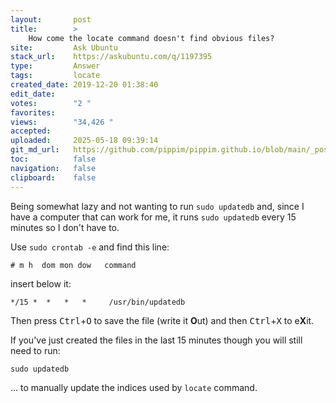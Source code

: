 ```yaml
---
layout:       post
title:        >
    How come the locate command doesn't find obvious files?
site:         Ask Ubuntu
stack_url:    https://askubuntu.com/q/1197395
type:         Answer
tags:         locate
created_date: 2019-12-20 01:38:40
edit_date:    
votes:        "2 "
favorites:    
views:        "34,426 "
accepted:     
uploaded:     2025-05-18 09:39:14
git_md_url:   https://github.com/pippim/pippim.github.io/blob/main/_posts/2019/2019-12-20-How-come-the-locate-command-doesn_t-find-obvious-files_.md
toc:          false
navigation:   false
clipboard:    false
---
```


Being somewhat lazy and not wanting to run `sudo updatedb` and, since I have a computer that can work for me, it runs `sudo updatedb` every 15 minutes so I don't have to.

Use `sudo crontab -e` and find this line:

``` 
# m h  dom mon dow   command
```

insert below it:

``` 
*/15 *  *   *   *     /usr/bin/updatedb
```

Then press <kbd>Ctrl</kbd>+<kbd>O</kbd> to save the file (write it **O**ut) and then  <kbd>Ctrl</kbd>+<kbd>X</kbd> to e**X**it.

If you've just created the files in the last 15 minutes though you will still need to run:

``` 
sudo updatedb
```

... to manually update the indices used by `locate` command.
